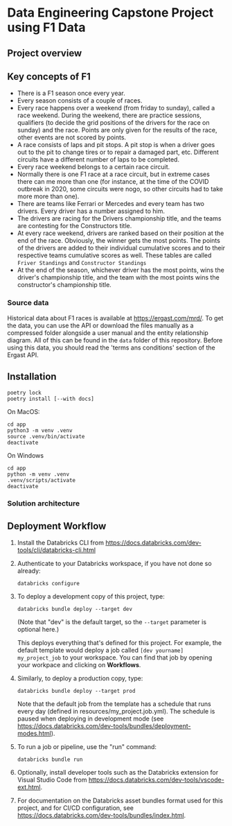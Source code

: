 # Data Engineering Capstone Project using F1 Data

## Project overview

## Key concepts of F1

- There is a F1 season once every year.
- Every season consists of a couple of races.
- Every race happens over a weekend (from friday to sunday), called a race weekend. During the weekend, there are practice sessions, qualifiers (to decide the grid positions of the drivers for the race on sunday) and the race. Points are only given for the results of the race, other events are not scored by points.
- A race consists of laps and pit stops. A pit stop is when a driver goes out to the pit to change tires or to repair a damaged part, etc. Different circuits have a different number of laps to be completed.
- Every race weekend belongs to a certain race circuit.
- Normally there is one F1 race at a race circuit, but in extreme cases there can me more than one (for instance, at the time of the COVID outbreak in 2020, some circuits were nogo, so other circuits had to take more more than one).
- There are teams like Ferrari or Mercedes and every team has two drivers. Every driver has a number assigned to him.
- The drivers are racing for the Drivers championship title, and the teams are contesting for the Constructors title.
- At every race weekend, drivers are ranked based on their position at the end of the race. Obviously, the winner gets the most points. The points of the drivers are added to their individual cumulative scores and to their respective teams cumulative scores as well. These tables are called `Friver Standings` and `Constructor Standings`
- At the end of the season, whichever driver has the most points, wins the driver's championship title, and the team with the most points wins the constructor's championship title.

### Source data

Historical data about F1 races is available at <https://ergast.com/mrd/>. To get the data, you can use the API or download the files manually as a compressed folder alongside a user manual and the entity relationship diagram. All of this can be found in the `data` folder of this repository. Before using this data, you should read the 'terms ans conditions' section of the Ergast API.

## Installation

```shell
poetry lock
poetry install [--with docs]
```

On MacOS:

```shell
cd app
python3 -m venv .venv
source .venv/bin/activate
deactivate
```

On Windows

```shell
cd app
python -m venv .venv
.venv/scripts/activate
deactivate
```

### Solution architecture

## Deployment Workflow

1. Install the Databricks CLI from <https://docs.databricks.com/dev-tools/cli/databricks-cli.html>

2. Authenticate to your Databricks workspace, if you have not done so already:

    ``` shell
    databricks configure
    ```

3. To deploy a development copy of this project, type:

    ``` shell
    databricks bundle deploy --target dev
    ```

    (Note that "dev" is the default target, so the `--target` parameter
    is optional here.)

    This deploys everything that's defined for this project.
    For example, the default template would deploy a job called
    `[dev yourname] my_project_job` to your workspace.
    You can find that job by opening your workpace and clicking on **Workflows**.

4. Similarly, to deploy a production copy, type:

   ``` shell
   databricks bundle deploy --target prod
   ```

   Note that the default job from the template has a schedule that runs every day
   (defined in resources/my_project.job.yml). The schedule
   is paused when deploying in development mode (see
   <https://docs.databricks.com/dev-tools/bundles/deployment-modes.html>).

5. To run a job or pipeline, use the "run" command:

   ``` shell
   databricks bundle run
   ```

6. Optionally, install developer tools such as the Databricks extension for Visual Studio Code from
   <https://docs.databricks.com/dev-tools/vscode-ext.html>.

7. For documentation on the Databricks asset bundles format used
   for this project, and for CI/CD configuration, see
   <https://docs.databricks.com/dev-tools/bundles/index.html>.
